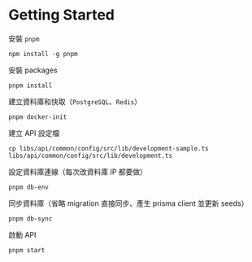 # Getting Started

安裝 `pnpm`

    npm install -g pnpm

安裝 packages

    pnpm install

建立資料庫和快取（`PostgreSQL`、`Redis`）

    pnpm docker-init

建立 API 設定檔

    cp libs/api/common/config/src/lib/development-sample.ts libs/api/common/config/src/lib/development.ts

設定資料庫連線（每次改資料庫 IP 都要做）

    pnpm db-env

同步資料庫（省略 migration 直接同步、產生 prisma client 並更新 seeds）

    pnpm db-sync

啟動 API

    pnpm start
